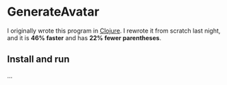 # GenerateAvatar

I originally wrote this program in [Clojure][]. I rewrote it from scratch last night,
and it is **46% faster** and has **22% fewer parentheses**.

## Install and run

…

[clojure]: https://clojure.org/

